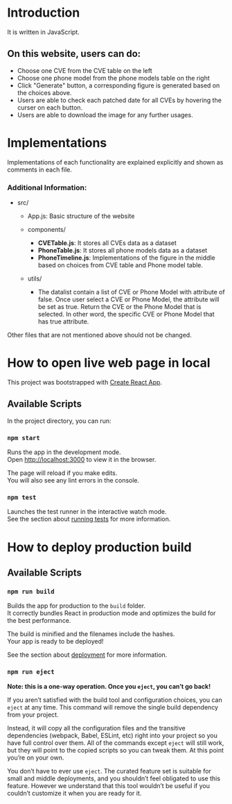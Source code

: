 # Introduction

<!-- This project is a website for users who would like to che -->

It is written in JavaScript.

## On this website, users can do:

* Choose one CVE from the CVE table on the left
* Choose one phone model from the phone models table on the right
* Click "Generate" button, a corresponding figure is generated based on the choices above.
* Users are able to check each patched date for all CVEs by hovering the curser on each button.
* Users are able to download the image for any further usages.

# Implementations

Implementations of each functionality are explained explicitly and shown as comments in each file.

### Additional Information:
* src/
    
    * App.js: Basic structure of the website
    * components/
        
        * **CVETable.js**: It stores all CVEs data as a dataset
        * **PhoneTable.js**: It stores all phone models data as a dataset
        * **PhoneTimeline.js**: Implementations of the figure in the middle based on choices from CVE table and Phone model table.
    * utils/

        * The datalist contain a list of CVE or Phone Model with attribute of false. Once user select a CVE or Phone Model, the attribute will be set as true. Return the CVE or the Phone Model that is selected. In other word, the specific CVE or Phone Model that has true attribute.

Other files that are not mentioned above should not be changed.

# How to open live web page in local

This project was bootstrapped with [Create React App](https://github.com/facebook/create-react-app).

## Available Scripts

In the project directory, you can run:

### `npm start`

Runs the app in the development mode.\
Open [http://localhost:3000](http://localhost:3000) to view it in the browser.

The page will reload if you make edits.\
You will also see any lint errors in the console.

### `npm test`

Launches the test runner in the interactive watch mode.\
See the section about [running tests](https://facebook.github.io/create-react-app/docs/running-tests) for more information.

# How to deploy production build

## Available Scripts

### `npm run build`

Builds the app for production to the `build` folder.\
It correctly bundles React in production mode and optimizes the build for the best performance.

The build is minified and the filenames include the hashes.\
Your app is ready to be deployed!

See the section about [deployment](https://facebook.github.io/create-react-app/docs/deployment) for more information.

### `npm run eject`

**Note: this is a one-way operation. Once you `eject`, you can’t go back!**

If you aren’t satisfied with the build tool and configuration choices, you can `eject` at any time. This command will remove the single build dependency from your project.

Instead, it will copy all the configuration files and the transitive dependencies (webpack, Babel, ESLint, etc) right into your project so you have full control over them. All of the commands except `eject` will still work, but they will point to the copied scripts so you can tweak them. At this point you’re on your own.

You don’t have to ever use `eject`. The curated feature set is suitable for small and middle deployments, and you shouldn’t feel obligated to use this feature. However we understand that this tool wouldn’t be useful if you couldn’t customize it when you are ready for it.
